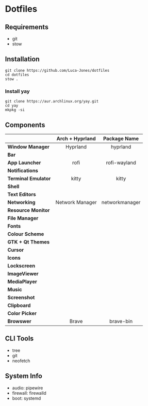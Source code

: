 # Dotfiles

## Requirements

- git
- stow

## Installation

```
git clone https://github.com/Luca-Jones/dotfiles
cd dotfiles
stow .
```

### Install yay

```
git clone https://aur.archlinux.org/yay.git
cd yay
mkpkg -si
```

## Components
|                           | Arch + Hyprland               | Package Name  |
|:--------------------------|:-----------------------------:|:-------------:|
| **Window Manager**        | Hyprland                      | hyprland      |
| **Bar**                   |                               |               |
| **App Launcher**          | rofi                          | rofi-wayland  |
| **Notifications**         |                               |               |
| **Terminal Emulator**     | kitty                         | kitty         |
| **Shell**                 |                               |               | 
| **Text Editors**          |                               |               |
| **Networking**            | Network Manager               |networkmanager |
| **Resource Monitor**      |                               |               |
| **File Manager**          |                               |               |
| **Fonts**                 |                               |               |
| **Colour Scheme**         |                               |               |
| **GTK + Qt Themes**       |                               |               |
| **Cursor**                |                               |               |
| **Icons**                 |                               |               |
| **Lockscreen**            |                               |               |
| **ImageViewer**           |                               |               |
| **MediaPlayer**           |                               |               |
| **Music**                 |                               |               |
| **Screenshot**            |                               |               |
| **Clipboard**             |                               |               |
| **Color Picker**          |                               |               |
| **Browswer**              | Brave                         | brave-bin     |

## CLI Tools
- tree
- git
- neofetch

## System Info
- audio: pipewire
- firewall: firewalld
- boot: systemd

